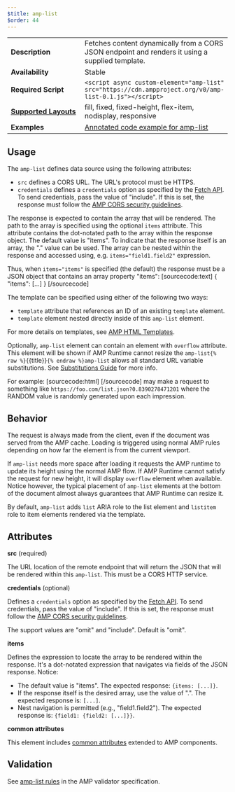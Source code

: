 ```yaml
---
$title: amp-list
$order: 44
---
```


<!---
Copyright 2015 The AMP HTML Authors. All Rights Reserved.

Licensed under the Apache License, Version 2.0 (the "License");
you may not use this file except in compliance with the License.
You may obtain a copy of the License at

      http://www.apache.org/licenses/LICENSE-2.0

Unless required by applicable law or agreed to in writing, software
distributed under the License is distributed on an "AS-IS" BASIS,
WITHOUT WARRANTIES OR CONDITIONS OF ANY KIND, either express or implied.
See the License for the specific language governing permissions and
limitations under the License.
-->



<table>
  <tr>
    <td width="40%"><strong>Description</strong></td>
    <td>Fetches content dynamically from a CORS JSON endpoint and renders it
using a supplied template.</td>
  </tr>
  <tr>
    <td width="40%"><strong>Availability</strong></td>
    <td>Stable</td>
  </tr>
  <tr>
    <td width="40%"><strong>Required Script</strong></td>
    <td><code>&lt;script async custom-element="amp-list" src="https://cdn.ampproject.org/v0/amp-list-0.1.js">&lt;/script></code></td>
  </tr>
  <tr>
    <td class="col-fourty"><strong><a href="https://www.ampproject.org/docs/guides/responsive/control_layout.html">Supported Layouts</a></strong></td>
    <td>fill, fixed, fixed-height, flex-item, nodisplay, responsive</td>
  </tr>
  <tr>
    <td width="40%"><strong>Examples</strong></td>
    <td><a href="https://ampbyexample.com/components/amp-list/">Annotated code example for amp-list</a></td>
  </tr>
</table>

## Usage

The `amp-list` defines data source using the following attributes:

- `src` defines a CORS URL. The URL's protocol must be HTTPS.
- `credentials` defines a `credentials` option as specified by the
[Fetch API](https://fetch.spec.whatwg.org/). To send credentials, pass the
value of "include". If this is set, the response must follow the [AMP CORS security guidelines](https://github.com/ampproject/amphtml/blob/master/extensions/amp-list/../../spec/amp-cors-requests.md).

The response is expected to contain the array that will be rendered. The path to the array
is specified using the optional `items` attribute. This attribute contains the dot-notated path
to the array within the response object. The default value is "items". To indicate that the
response itself is an array, the "." value can be used. The array can be nested within the
response and accessed using, e.g. `items="field1.field2"` expression.

Thus, when `items="items"` is specified (the default) the response must be a JSON object that
contains an array property "items":
[sourcecode:text]
{
  "items": [...]
}
[/sourcecode]

The template can be specified using either of the following two ways:

- `template` attribute that references an ID of an existing `template` element.
- `template` element nested directly inside of this `amp-list` element.

For more details on templates, see [AMP HTML Templates](https://github.com/ampproject/amphtml/blob/master/extensions/amp-list/../../spec/amp-html-templates.md).

Optionally, `amp-list` element can contain an element with `overflow` attribute. This
element will be shown if AMP Runtime cannot resize the `amp-list{% raw %}`{{title}}`{% endraw %}amp-list` allows all standard URL variable substitutions.
See [Substitutions Guide](https://github.com/ampproject/amphtml/blob/master/extensions/amp-list/../../spec/amp-var-substitutions.md) for more info.

For example:
[sourcecode:html]
<amp-list src="https://foo.com/list.json?RANDOM"></amp-list>
[/sourcecode]
may make a request to something like `https://foo.com/list.json?0.8390278471201` where the RANDOM value is randomly generated upon each impression.

## Behavior

The request is always made from the client, even if the document was served from the AMP
cache. Loading is triggered using normal AMP rules depending on how far the element is from
the current viewport.

If `amp-list` needs more space after loading it requests the AMP runtime to update its
height using the normal AMP flow. If AMP Runtime cannot satisfy the request for new
height, it will display `overflow` element when available. Notice however, the typical
placement of `amp-list` elements at the bottom of the document almost always guarantees
that AMP Runtime can resize it.

By default, `amp-list` adds `list` ARIA role to the list element and `listitem` role to item
elements rendered via the template.

## Attributes

**src** (required)

The URL location of the remote endpoint that will return the JSON that will be rendered
within this `amp-list`. This must be a CORS HTTP service.

**credentials** (optional)

Defines a `credentials` option as specified by the [Fetch API](https://fetch.spec.whatwg.org/).
To send credentials, pass the value of "include". If this is set, the response must follow
the [AMP CORS security guidelines](https://github.com/ampproject/amphtml/blob/master/extensions/amp-list/../../spec/amp-cors-requests.md).

The support values are "omit" and "include". Default is "omit".

**items**

Defines the expression to locate the array to be rendered within the response. It's a dot-notated
expression that navigates via fields of the JSON response. Notice:

- The default value is "items". The expected response: `{items: [...]}`.
- If the response itself is the desired array, use the value of ".". The expected response is: `[...]`.
- Nest navigation is permitted (e.g., "field1.field2"). The expected response is: `{field1: {field2: [...]}}`.

**common attributes**

This element includes [common attributes](https://www.ampproject.org/docs/reference/common_attributes) extended to AMP components.

## Validation

See [amp-list rules](https://github.com/ampproject/amphtml/blob/master/extensions/amp-list/0.1/validator-amp-list.protoascii) in the AMP validator specification.
